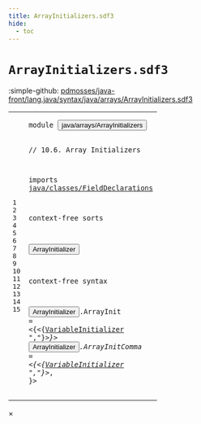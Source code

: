 ```yaml
---
title: ArrayInitializers.sdf3
hide:
  - toc
---
```


# `ArrayInitializers.sdf3`

:simple-github: [pdmosses/java-front/lang.java/syntax/java/arrays/ArrayInitializers.sdf3]

[pdmosses/java-front/lang.java/syntax/java/arrays/ArrayInitializers.sdf3]: https://github.com/pdmosses/java-front/blob/master/lang.java/syntax/java/arrays/ArrayInitializers.sdf3 "The source file on GitHub"

<div class="sdf3"><table class="highlighttable"><tbody><tr><td class="linenos"><div class="linenodiv"><pre><span></span>1
2
3
4
5
6
7
8
9
10
11
12
13
14
15
</pre></div></td>
<td class="code"><pre><code><span class="keyword">module</span> <button class="modal-open" id="java/arrays/ArrayInitializers_1_8" title="a definition with multiple references" data-urls="../Main.sdf3/#java/arrays/ArrayInitializers line 6_3; ../../classes/FieldDeclarations.sdf3/#java/arrays/ArrayInitializers line 12_3; ../../expressions/ArrayCreation.sdf3/#java/arrays/ArrayInitializers line 9_3">java/arrays/ArrayInitializers</button>

<span class="layout">// 10.6. Array Initializers</span>

<span class="keyword">imports</span>
  <a href="../../classes/FieldDeclarations.sdf3/#java/classes/FieldDeclarations_1_8" id="java/classes/FieldDeclarations_6_3" title="a reference to a single-file definition">java/classes/FieldDeclarations</a>
  
<span class="keyword">context-free sorts</span>

  <button class="modal-open" id="ArrayInitializer_10_3" title="a definition with multiple references" data-urls="../../classes/FieldDeclarations.sdf3/#ArrayInitializer line 37_25; ../../expressions/ArrayCreation.sdf3/#ArrayInitializer line 21_78">ArrayInitializer</button>
  
<span class="keyword">context-free syntax</span>
  
  <button class="modal-open" id="ArrayInitializer_14_3" title="a definition with multiple references" data-urls="../../classes/FieldDeclarations.sdf3/#ArrayInitializer line 37_25; ../../expressions/ArrayCreation.sdf3/#ArrayInitializer line 21_78">ArrayInitializer</button>.<span class="cons_Constructor"><span id="ArrayInit_14_20" title="a definition with no references">ArrayInit</span></span>      = &lt;<span class="cons_String">{</span>&lt;{<a href="../../classes/FieldDeclarations.sdf3/#VariableInitializer_20_3" id="VariableInitializer_14_41" title="a reference to a single-file definition">VariableInitializer</a> <span class="cons_Lit">","</span>}*&gt;<span class="cons_String">}</span>&gt;
  <button class="modal-open" id="ArrayInitializer_15_3" title="a definition with multiple references" data-urls="../../classes/FieldDeclarations.sdf3/#ArrayInitializer line 37_25; ../../expressions/ArrayCreation.sdf3/#ArrayInitializer line 21_78">ArrayInitializer</button>.<span class="cons_Constructor"><span id="ArrayInitComma_15_20" title="a definition with no references">ArrayInitComma</span></span> = &lt;<span class="cons_String">{</span>&lt;{<a href="../../classes/FieldDeclarations.sdf3/#VariableInitializer_20_3" id="VariableInitializer_15_41" title="a reference to a single-file definition">VariableInitializer</a> <span class="cons_Lit">","</span>}*&gt;<span class="cons_String">,</span> <span class="cons_String">}</span>&gt;
</code></pre></td></tr></tbody></table></div>

<div id="modal">
  <div id="modal-content">
    <span id="modal-close">&times;</span>
    <h2 id="modal-h2"></h2>
    <p  id="modal-p"></p>
    <ul id="modal-ul"></ul>
  </div>
</div>
